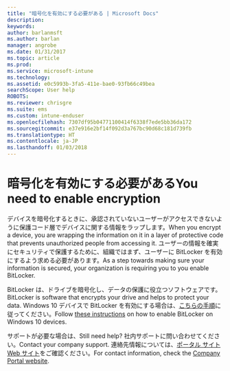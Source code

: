 ```yaml
---
title: "暗号化を有効にする必要がある | Microsoft Docs"
description: 
keywords: 
author: barlanmsft
ms.author: barlan
manager: angrobe
ms.date: 01/31/2017
ms.topic: article
ms.prod: 
ms.service: microsoft-intune
ms.technology: 
ms.assetid: e0c5993b-3fa5-411e-bae0-93fb66c49bea
searchScope: User help
ROBOTS: 
ms.reviewer: chrisgre
ms.suite: ems
ms.custom: intune-enduser
ms.openlocfilehash: 7307df95b04771100414f6338f7ede5bb36da172
ms.sourcegitcommit: e37e916e2bf14f092d3a767bc90d68c181d739fb
ms.translationtype: HT
ms.contentlocale: ja-JP
ms.lasthandoff: 01/03/2018
---
```

# <a name="you-need-to-enable-encryption"></a><span data-ttu-id="8664e-102">暗号化を有効にする必要がある</span><span class="sxs-lookup"><span data-stu-id="8664e-102">You need to enable encryption</span></span>

<span data-ttu-id="8664e-103">デバイスを暗号化するときに、承認されていないユーザーがアクセスできないように保護コード層でデバイスに関する情報をラップします。</span><span class="sxs-lookup"><span data-stu-id="8664e-103">When you encrypt a device, you are wrapping the information on it in a layer of protective code that prevents unauthorized people from accessing it.</span></span> <span data-ttu-id="8664e-104">ユーザーの情報を確実にセキュリティで保護するために、組織ではまず、ユーザーに BitLocker を有効にするよう求める必要があります。</span><span class="sxs-lookup"><span data-stu-id="8664e-104">As a step towards making sure your information is secured, your organization is requiring you to you enable BitLocker.</span></span>

<span data-ttu-id="8664e-105">BitLocker は、ドライブを暗号化し、データの保護に役立つソフトウェアです。</span><span class="sxs-lookup"><span data-stu-id="8664e-105">BitLocker is software that encrypts your drive and helps to protect your data.</span></span> <span data-ttu-id="8664e-106">Windows 10 デバイスで BitLocker を有効にする場合は、[こちらの手順](https://gallery.technet.microsoft.com/How-to-turn-on-BitLocker-34294d3d)に従ってください。</span><span class="sxs-lookup"><span data-stu-id="8664e-106">Follow [these instructions](https://gallery.technet.microsoft.com/How-to-turn-on-BitLocker-34294d3d) on how to enable BitLocker on Windows 10 devices.</span></span>

<span data-ttu-id="8664e-107">サポートが必要な場合は、</span><span class="sxs-lookup"><span data-stu-id="8664e-107">Still need help?</span></span> <span data-ttu-id="8664e-108">社内サポートに問い合わせてください。</span><span class="sxs-lookup"><span data-stu-id="8664e-108">Contact your company support.</span></span> <span data-ttu-id="8664e-109">連絡先情報については、[ポータル サイト Web サイト](https://portal.manage.microsoft.com#HelpDeskDialog)をご確認ください。</span><span class="sxs-lookup"><span data-stu-id="8664e-109">For contact information, check the [Company Portal website](https://portal.manage.microsoft.com#HelpDeskDialog).</span></span>
